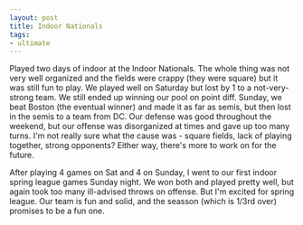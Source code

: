 ```yaml
---
layout: post
title: Indoor Nationals
tags:
- ultimate
---
```


Played two days of indoor at the Indoor Nationals. The whole thing was not very well organized and the fields were crappy (they were square) but it was still fun to play. We played well on Saturday but lost by 1 to a not-very-strong team. We still ended up winning our pool on point diff. Sunday, we beat Boston (the eventual winner) and made it as far as semis, but then lost in the semis to a team from DC. Our defense was good throughout the weekend, but our offense was disorganized at times and gave up too many turns. I'm not really sure what the cause was - square fields, lack of playing together, strong opponents? Either way, there's more to work on for the future.

After playing 4 games on Sat and 4 on Sunday, I went to our first indoor spring league games Sunday night. We won both and played pretty well, but again took too many ill-advised throws on offense. But I'm excited for spring league. Our team is fun and solid, and the seasson (which is 1/3rd over) promises to be a fun one.
